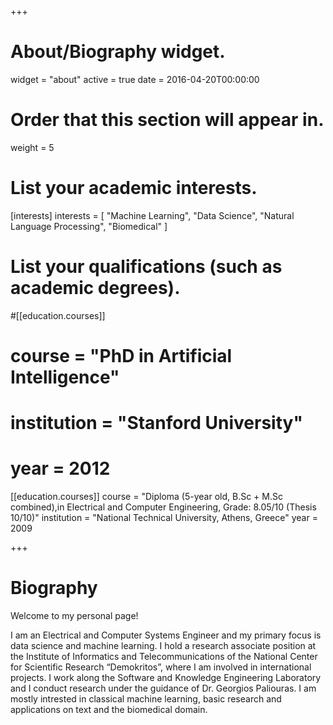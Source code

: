 +++
# About/Biography widget.
widget = "about"
active = true
date = 2016-04-20T00:00:00

# Order that this section will appear in.
weight = 5

# List your academic interests.
[interests]
  interests = [
    "Machine Learning",
    "Data Science",
    "Natural Language Processing",
    "Biomedical"
  ]

# List your qualifications (such as academic degrees).
#[[education.courses]]
#  course = "PhD in Artificial Intelligence"
#  institution = "Stanford University"
#  year = 2012

[[education.courses]]
  course = "Diploma (5-year old, B.Sc + M.Sc combined),in Electrical and Computer Engineering, Grade: 8.05/10 (Thesis 10/10)"
  institution = "National Technical University, Athens, Greece"
  year = 2009


+++

# Biography

Welcome to my personal page!


I am an Electrical and Computer Systems Engineer and my primary focus is
data science and machine learning. I hold a research associate position at the Institute of Informatics and Telecommunications of the National Center for Scientific Research “Demokritos”, where I am involved in international projects. I work along the Software and Knowledge Engineering Laboratory and I conduct research under the guidance of Dr. Georgios Paliouras. I am mostly intrested in classical machine learning, basic research and applications on text and the biomedical domain.
